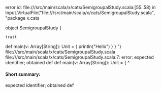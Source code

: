 error id: file://<WORKSPACE>/src/main/scala/x/cats/SemigroupalStudy.scala:[55..58) in Input.VirtualFile("file://<WORKSPACE>/src/main/scala/x/cats/SemigroupalStudy.scala", "package x.cats

object SemigroupalStudy {
	
	trait 

  def main(v: Array[String]): Unit = {
    println("Hello")
  }
}
")
file://<WORKSPACE>/src/main/scala/x/cats/SemigroupalStudy.scala
file://<WORKSPACE>/src/main/scala/x/cats/SemigroupalStudy.scala:7: error: expected identifier; obtained def
  def main(v: Array[String]): Unit = {
  ^
#### Short summary: 

expected identifier; obtained def